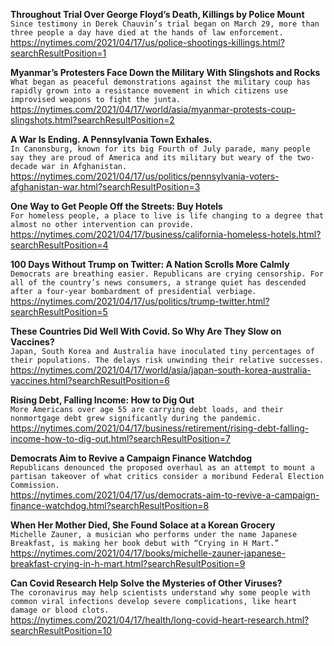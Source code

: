 **Throughout Trial Over George Floyd’s Death, Killings by Police Mount**\
`Since testimony in Derek Chauvin’s trial began on March 29, more than three people a day have died at the hands of law enforcement.`\
https://nytimes.com/2021/04/17/us/police-shootings-killings.html?searchResultPosition=1

**Myanmar’s Protesters Face Down the Military With Slingshots and Rocks**\
`What began as peaceful demonstrations against the military coup has rapidly grown into a resistance movement in which citizens use improvised weapons to fight the junta.`\
https://nytimes.com/2021/04/17/world/asia/myanmar-protests-coup-slingshots.html?searchResultPosition=2

**A War Is Ending. A Pennsylvania Town Exhales.**\
`In Canonsburg, known for its big Fourth of July parade, many people say they are proud of America and its military but weary of the two-decade war in Afghanistan.`\
https://nytimes.com/2021/04/17/us/politics/pennsylvania-voters-afghanistan-war.html?searchResultPosition=3

**One Way to Get People Off the Streets: Buy Hotels**\
`For homeless people, a place to live is life changing to a degree that almost no other intervention can provide.`\
https://nytimes.com/2021/04/17/business/california-homeless-hotels.html?searchResultPosition=4

**100 Days Without Trump on Twitter: A Nation Scrolls More Calmly**\
`Democrats are breathing easier. Republicans are crying censorship. For all of the country’s news consumers, a strange quiet has descended after a four-year bombardment of presidential verbiage.`\
https://nytimes.com/2021/04/17/us/politics/trump-twitter.html?searchResultPosition=5

**These Countries Did Well With Covid. So Why Are They Slow on Vaccines?**\
`Japan, South Korea and Australia have inoculated tiny percentages of their populations. The delays risk unwinding their relative successes.`\
https://nytimes.com/2021/04/17/world/asia/japan-south-korea-australia-vaccines.html?searchResultPosition=6

**Rising Debt, Falling Income: How to Dig Out**\
`More Americans over age 55 are carrying debt loads, and their nonmortgage debt grew significantly during the pandemic.`\
https://nytimes.com/2021/04/17/business/retirement/rising-debt-falling-income-how-to-dig-out.html?searchResultPosition=7

**Democrats Aim to Revive a Campaign Finance Watchdog**\
`Republicans denounced the proposed overhaul as an attempt to mount a partisan takeover of what critics consider a moribund Federal Election Commission.`\
https://nytimes.com/2021/04/17/us/democrats-aim-to-revive-a-campaign-finance-watchdog.html?searchResultPosition=8

**When Her Mother Died, She Found Solace at a Korean Grocery**\
`Michelle Zauner, a musician who performs under the name Japanese Breakfast, is making her book debut with “Crying in H Mart.”`\
https://nytimes.com/2021/04/17/books/michelle-zauner-japanese-breakfast-crying-in-h-mart.html?searchResultPosition=9

**Can Covid Research Help Solve the Mysteries of Other Viruses?**\
`The coronavirus may help scientists understand why some people with common viral infections develop severe complications, like heart damage or blood clots.`\
https://nytimes.com/2021/04/17/health/long-covid-heart-research.html?searchResultPosition=10


